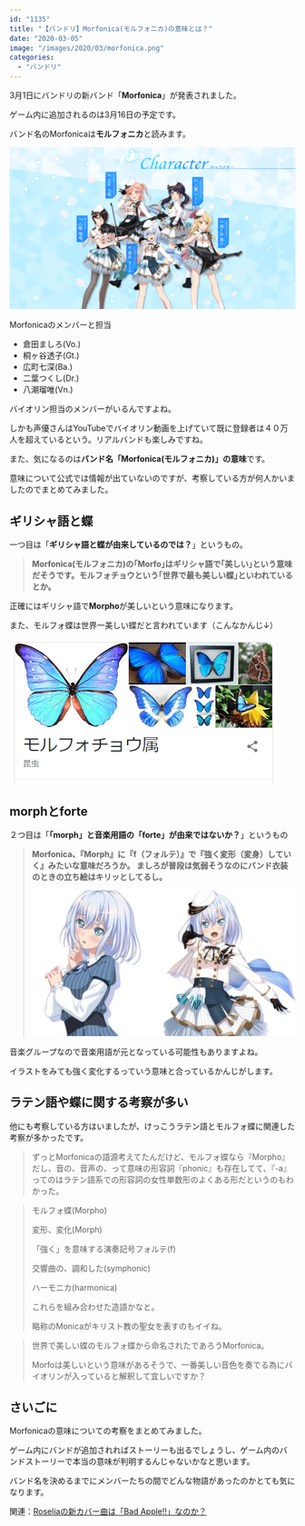 ```yaml
---
id: "1135"
title: "【バンドリ】Morfonica(モルフォニカ)の意味とは？"
date: "2020-03-05"
image: "/images/2020/03/morfonica.png"
categories: 
  - "バンドリ"
---
```


3月1日にバンドリの新バンド「**Morfonica**」が発表されました。

ゲーム内に追加されるのは3月16日の予定です。

バンド名のMorfonicaは**モルフォニカ**と読みます。

![](/images/2020/03/morfonica_members.png)

Morfonicaのメンバーと担当

- 倉田ましろ(Vo.)
- 桐ヶ谷透子(Gt.)
- 広町七深(Ba.)
- 二葉つくし(Dr.)
- 八潮瑠唯(Vn.)

バイオリン担当のメンバーがいるんですよね。

しかも声優さんはYouTubeでバイオリン動画を上げていて既に登録者は４０万人を超えているという。リアルバンドも楽しみですね。

また、気になるのは**バンド名「Morfonica(モルフォニカ)」の意味**です。

意味について公式では情報が出ていないのですが、考察している方が何人かいましたのでまとめてみました。

## ギリシャ語と蝶

一つ目は「**ギリシャ語と蝶が由来しているのでは？**」というもの。

> **Morfonica(モルフォニカ)の｢Morfo｣はギリシャ語で｢美しい｣という意味だそうです。モルフォチョウという｢世界で最も美しい蝶｣といわれているとか。**

正確にはギリシャ語で**Morpho**が美しいという意味になります。

また、モルフォ蝶は世界一美しい蝶だと言われています（こんなかんじ↓）

![](/images/2020/03/morphofabricius.png)

## morphとforte

２つ目は「**「morph」と音楽用語の「forte」が由来ではないか？**」というもの

> **Morfonica、『Morph』に『f（フォルテ）』で『強く変形（変身）していく』みたいな意味だろうか。 ましろが普段は気弱そうなのにバンド衣装のときの立ち絵はキリッとしてるし。**
> 
> ![](/images/2020/03/mashiro.png)

音楽グループなので音楽用語が元となっている可能性もありますよね。

イラストをみても強く変化するっていう意味と合っているかんじがします。

## ラテン語や蝶に関する考察が多い

他にも考察している方はいましたが、けっこうラテン語とモルフォ蝶に関連した考察が多かったです。

> ずっとMorfonicaの語源考えてたんだけど、モルフォ蝶なら『Morpho』だし、音の、音声の、って意味の形容詞『phonic』も存在してて、『-a』ってのはラテン語系での形容詞の女性単数形のよくある形だというのもわかった。

> モルフォ蝶(Morpho)
> 
> 変形、変化(Morph)
> 
> 「強く」を意味する演奏記号フォルテ(f)
> 
> 交響曲の、調和した(symphonic)
> 
> ハーモニカ(harmonica)
> 
> これらを組み合わせた造語かなと。
> 
> 略称のMonicaがキリスト教の聖女を表すのもイイね。

> 世界で美しい蝶のモルフォ蝶から命名されたであろうMorfonica。
> 
> Morfoは美しいという意味があるそうで、一番美しい音色を奏でる為にバイオリンが入っていると解釈して宜しいですか？

## さいごに

Morfonicaの意味についての考察をまとめてみました。

ゲーム内にバンドが追加されればストーリーも出るでしょうし、ゲーム内のバンドストーリーで本当の意味が判明するんじゃないかなと思います。

バンド名を決めるまでにメンバーたちの間でどんな物語があったのかとても気になります。

関連：[Roseliaの新カバー曲は「Bad Apple!!」なのか？](https://tialight.com/?p=1076)
